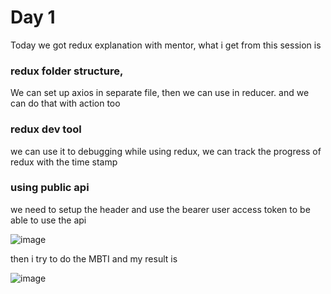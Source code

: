 # Day 1
Today we got redux explanation with mentor, 
what i get from this session is 

### redux folder structure,
We can set up axios in separate file, then we can use in reducer. and we can do that with action too

### redux dev tool
we can use it to debugging while using redux, we can track the progress of redux with the time stamp

### using public api
we need to setup the header and use the bearer user access token to be able to use the api

![image](https://user-images.githubusercontent.com/85722211/202756579-e75d32e0-1a84-4c16-8dd9-f13af34912c6.png)


then i try to do the MBTI and my result is 

![image](https://user-images.githubusercontent.com/85722211/202757452-0f0ccbb4-daba-418f-925d-2972b80d414d.png)


  
